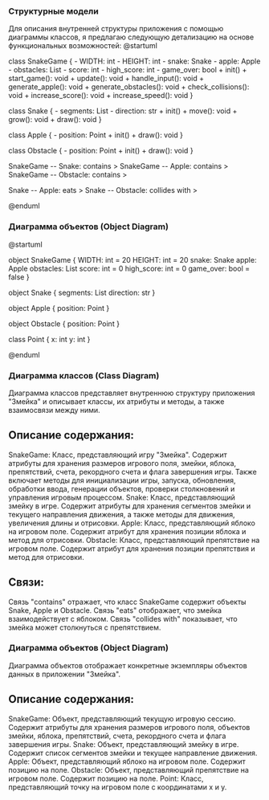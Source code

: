 ### Структурные модели
Для описания внутренней структуры приложения с помощью диаграммы классов, я предлагаю следующую детализацию на основе функциональных возможностей:
@startuml

class SnakeGame {
    - WIDTH: int
    - HEIGHT: int
    - snake: Snake
    - apple: Apple
    - obstacles: List<Obstacle>
    - score: int
    - high_score: int
    - game_over: bool
    + init()
    + start_game(): void
    + update(): void
    + handle_input(): void
    + generate_apple(): void
    + generate_obstacles(): void
    + check_collisions(): void
    + increase_score(): void
    + increase_speed(): void
}

class Snake {
    - segments: List<Point>
    - direction: str
    + init()
    + move(): void
    + grow(): void
    + draw(): void
}

class Apple {
    - position: Point
    + init()
    + draw(): void
}

class Obstacle {
    - position: Point
    + init()
    + draw(): void
}

SnakeGame -- Snake: contains >
SnakeGame -- Apple: contains >
SnakeGame -- Obstacle: contains >

Snake -- Apple: eats >
Snake -- Obstacle: collides with >

@enduml

### Диаграмма объектов (Object Diagram)

@startuml

object SnakeGame {
    WIDTH: int = 20
    HEIGHT: int = 20
    snake: Snake
    apple: Apple
    obstacles: List<Obstacle>
    score: int = 0
    high_score: int = 0
    game_over: bool = false
}

object Snake {
    segments: List<Point>
    direction: str
}

object Apple {
    position: Point
}

object Obstacle {
    position: Point
}

class Point {
    x: int
    y: int
}

@enduml

### Диаграмма классов (Class Diagram)
Диаграмма классов представляет внутреннюю структуру приложения "Змейка" и описывает классы, их атрибуты и методы, а также взаимосвязи между ними.

## Описание содержания:
SnakeGame: Класс, представляющий игру "Змейка". Содержит атрибуты для хранения размеров игрового поля, змейки, яблока, препятствий, счета, рекордного счета и флага завершения игры. Также включает методы для инициализации игры, запуска, обновления, обработки ввода, генерации объектов, проверки столкновений и управления игровым процессом.
Snake: Класс, представляющий змейку в игре. Содержит атрибуты для хранения сегментов змейки и текущего направления движения, а также методы для движения, увеличения длины и отрисовки.
Apple: Класс, представляющий яблоко на игровом поле. Содержит атрибут для хранения позиции яблока и метод для отрисовки.
Obstacle: Класс, представляющий препятствие на игровом поле. Содержит атрибут для хранения позиции препятствия и метод для отрисовки.
## Связи:

Связь "contains" отражает, что класс SnakeGame содержит объекты Snake, Apple и Obstacle.
Связь "eats" отображает, что змейка взаимодействует с яблоком.
Связь "collides with" показывает, что змейка может столкнуться с препятствием.
### Диаграмма объектов (Object Diagram)
Диаграмма объектов отображает конкретные экземпляры объектов данных в приложении "Змейка".

## Описание содержания:
SnakeGame: Объект, представляющий текущую игровую сессию. Содержит атрибуты для хранения размеров игрового поля, объектов змейки, яблока, препятствий, счета, рекордного счета и флага завершения игры.
Snake: Объект, представляющий змейку в игре. Содержит список сегментов змейки и текущее направление движения.
Apple: Объект, представляющий яблоко на игровом поле. Содержит позицию на поле.
Obstacle: Объект, представляющий препятствие на игровом поле. Содержит позицию на поле.
Point: Класс, представляющий точку на игровом поле с координатами x и y.